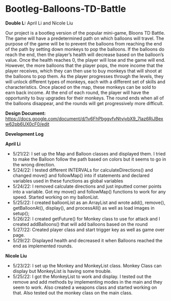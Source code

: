 # Bootleg-Balloons-TD-Battle

**Double L:** April Li and Nicole Liu

Our project is a bootleg version of the popular mini-game, Bloons TD Battle. The game will have a predetermined path on which balloons will travel. The purpose of the game will be to prevent the balloons from reaching the end of the path by setting down monkeys to pop the balloons. If the balloons do reach the end, then the player’s health will decrease based on the balloon’s value. Once the health reaches 0, the player will lose and the game will end. However, the more balloons that the player pops, the more income that the player receives, which they can then use to buy monkeys that will shoot at the balloons to pop them. As the player progresses through the levels, they will unlock different types of monkeys, each with a different set of skills and characteristics. Once placed on the map, these monkeys can be sold to earn back income. At the end of each round, the player will have the opportunity to buy upgrades for their monkeys. The round ends when all of the balloons disappear, and the rounds will get progressively more difficult.

**Design Document:** https://docs.google.com/document/d/1v6FhPbggvfvNtyiybX9_7laz6RiJBexw62pb6UX0cF0/edit

**Development Log**

**April Li**
* 5/21/22: I set up the Map and Balloon classes and displayed them. I tried to make the Balloon follow the path based on colors but it seems to go in the wrong direction.
* 5/24/22: I tested different INTERVALs for calculateDirections() and changed move() and followMap() into if statements and declared variables used in these functions as global variables
* 5/24/22: I removed calculate directions and just inputted corner points into a variable. Got my move() and followMap() functions to work for any speed. Started working on my ballonList.
* 5/25/22: I created balloonList as an ArrayList and wrote add(), remove(), getBalloonAt(), display(), and processAll() as well as load images in setup();
* 5/26/22: I created getFuture() for Monkey class to use for attack and I created addBalloons() that will add balloons based on the round
* 5/27/22: Created player class and start trigger key as well as game over page.
* 5/29/22: Displayed health and decreased it when Balloons reached the end as implemented rounds. 

**Nicole Liu**
* 5/23/22: I set up the Monkey and MonkeyList class. Monkey Class can display but MonkeyList is having some trouble.
* 5/25/22: I got the MonkeyList to work and display. I tested out the remove and add methods by implementing modes in the main and they seem to work. Also created a weapons class and started working on that. Also tested out the monkey class on the main class.
